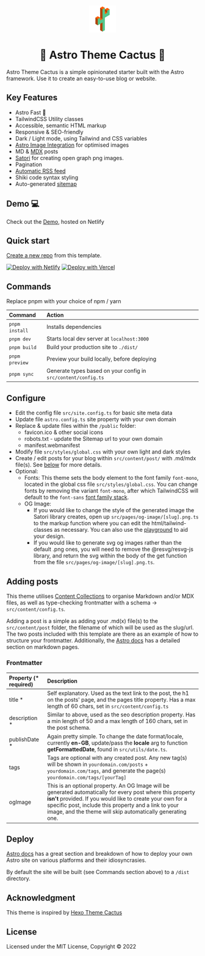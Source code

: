 <div align="center">
  <img alt="Astro Theme Cactus logo" src="./gh-assets/astro-cactus-logo.png" width="70" />
</div>
<h1 align="center">
  🚀 Astro Theme Cactus 🌵
</h1>

Astro Theme Cactus is a simple opinionated starter built with the Astro framework. Use it to create an easy-to-use blog or website.

## Key Features

- Astro Fast 🚀
- TailwindCSS Utility classes
- Accessible, semantic HTML markup
- Responsive & SEO-friendly
- Dark / Light mode, using Tailwind and CSS variables
- [Astro Image Integration](https://docs.astro.build/en/guides/integrations-guide/image/) for optimised images
- MD & [MDX](https://docs.astro.build/en/guides/markdown-content/#mdx-only-features) posts
- [Satori](https://github.com/vercel/satori) for creating open graph png images.
- Pagination
- [Automatic RSS feed](https://docs.astro.build/en/guides/rss)
- Shiki code syntax styling
- Auto-generated [sitemap](https://docs.astro.build/en/guides/integrations-guide/sitemap/)

## Demo 💻

Check out the [Demo](https://astro-theme-cactus.netlify.app/), hosted on Netlify

## Quick start

[Create a new repo](https://github.com/chrismwilliams/astro-theme-cactus/generate) from this template.

[![Deploy with Netlify](https://www.netlify.com/img/deploy/button.svg)](https://app.netlify.com/start/deploy?repository=https://github.com/chrismwilliams/astro-theme-cactus) [![Deploy with Vercel](https://vercel.com/button)](https://vercel.com/new/clone?repository-url=https%3A%2F%2Fgithub.com%2Fchrismwilliams%2Fastro-theme-cactus&project-name=astro-theme-cactus)

## Commands

Replace pnpm with your choice of npm / yarn

| Command        | Action                                                         |
| :------------- | :------------------------------------------------------------- |
| `pnpm install` | Installs dependencies                                          |
| `pnpm dev`     | Starts local dev server at `localhost:3000`                    |
| `pnpm build`   | Build your production site to `./dist/`                        |
| `pnpm preview` | Preview your build locally, before deploying                   |
| `pnpm sync`    | Generate types based on your config in `src/content/config.ts` |

## Configure

- Edit the config file `src/site.config.ts` for basic site meta data
- Update file `astro.config.ts` site property with your own domain
- Replace & update files within the `/public` folder:
  - favicon.ico & other social icons
  - robots.txt - update the Sitemap url to your own domain
  - manifest.webmanifest
- Modify file `src/styles/global.css` with your own light and dark styles
- Create / edit posts for your blog within `src/content/post/` with .md/mdx file(s). See [below](#adding-posts) for more details.
- Optional:
  - Fonts: This theme sets the body element to the font family `font-mono`, located in the global css file `src/styles/global.css`. You can change fonts by removing the variant `font-mono`, after which TailwindCSS will default to the `font-sans` [font family stack](https://tailwindcss.com/docs/font-family).
  - OG Image:
    - If you would like to change the style of the generated image the Satori library creates, open up `src/pages/og-image/[slug].png.ts` to the markup function where you can edit the html/tailwind-classes as necessary. You can also use the [playground](https://og-playground.vercel.app/) to aid your design.
    - If you would like to generate svg og images rather than the default .png ones, you will need to remove the @resvg/resvg-js library, and return the svg within the body of the get function from the file `src/pages/og-image/[slug].png.ts`.

## Adding posts

This theme utilises [Content Collections](https://docs.astro.build/en/guides/content-collections/) to organise Markdown and/or MDX files, as well as type-checking frontmatter with a schema -> `src/content/config.ts`.

Adding a post is a simple as adding your .md(x) file(s) to the `src/content/post` folder, the filename of which will be used as the slug/url. The two posts included with this template are there as an example of how to structure your frontmatter. Additionally, the [Astro docs](https://docs.astro.build/en/guides/markdown-content/) has a detailed section on markdown pages.

### Frontmatter

| Property (\* required) | Description                                                                                                                                                                                                                                                                                      |
| :--------------------- | :----------------------------------------------------------------------------------------------------------------------------------------------------------------------------------------------------------------------------------------------------------------------------------------------- |
| title \*               | Self explanatory. Used as the text link to the post, the h1 on the posts' page, and the pages title property. Has a max length of 60 chars, set in `src/content/config.ts`                                                                                                                       |
| description \*         | Similar to above, used as the seo description property. Has a min length of 50 and a max length of 160 chars, set in the post schema.                                                                                                                                                            |
| publishDate \*         | Again pretty simple. To change the date format/locale, currently **en-GB**, update/pass the **locale** arg to function **getFormattedDate**, found in `src/utils/date.ts`.                                                                                                                       |
| tags                   | Tags are optional with any created post. Any new tag(s) will be shown in `yourdomain.com/posts` + `yourdomain.com/tags`, and generate the page(s) `yourdomain.com/tags/[yourTag]`                                                                                                                |
| ogImage                | This is an optional property. An OG Image will be generated automatically for every post where this property **isn't** provided. If you would like to create your own for a specific post, include this property and a link to your image, and the theme will skip automatically generating one. |

## Deploy

[Astro docs](https://docs.astro.build/en/guides/deploy/) has a great section and breakdown of how to deploy your own Astro site on various platforms and their idiosyncrasies.

By default the site will be built (see Commands section above) to a `/dist` directory.

## Acknowledgment

This theme is inspired by [Hexo Theme Cactus](https://github.com/probberechts/hexo-theme-cactus)

## License

Licensed under the MIT License, Copyright © 2022
